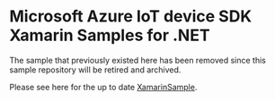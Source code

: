 # Microsoft Azure IoT device SDK Xamarin Samples for .NET
The sample that previously existed here has been removed since this sample repository will be retired and archived.

Please see here for the up to date [XamarinSample](https://github.com/Azure/azure-iot-sdk-csharp/tree/main/iothub/device/samples/how%20to%20guides/XamarinSample).
